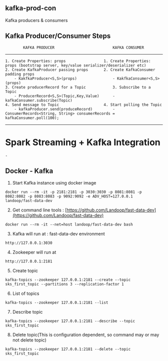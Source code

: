 ## kafka-prod-con
Kafka producers &amp; consumers

## Kafka Producer/Consumer Steps

			KAFKA PRODUCER							KAFKA CONSUMER 			
-------------------------------------------------------------------------------------------------------------------------
	1. Create Properties: props					1. Create Properties: props (bootstrap server, key/value serializer/deserializer etc)
	2. Create KafkaProducer passing props		2. Create KafkaConsumer padding props
		- KakfkaProducer<S,S>(props)				- KakfkaConsumer<S,S>(props)
	3. Create producerRecord for a Topic			3. Subscribe to a Topic
		- ProducerRecord<S,S>(Topic,Key,Value)		- kafkaConsumer.subscribe(Topic)
	4. Send message to Topic					4. Start polling the Topic
		- kafkaProducer.send(produceRecord)			- ConsumerRecords<String, String> consumerRecords = kafkaConsumer.poll(100);
-------------------------------------------------------------------------------------------------------------------------

# Spark Streaming + Kafka Integration

	- 

## Docker - Kafka

1. Start Kafka instance using docker image

  `docker run --rm -it -p 2181:2181 -p 3030:3030 -p 8081:8081 -p 8082:8082 -p 8083:8083 -p 9092:9092 -e ADV_HOST=127.0.0.1 landoop/fast-data-dev`

2. Get command line tools : [https://github.com/Landoop/fast-data-dev](https://github.com/Landoop/fast-data-dev)

  `docker run --rm -it --net=host landoop/fast-data-dev bash`

3. Kafka will run at : fast-data-dev environment

  `http://127.0.0.1:3030`

4. Zookeeper will run at

  `http://127.0.0.1:2181`

5. Create topic

  `kafka-topics --zookeeper 127.0.0.1:2181 --create --topic sks_first_topic --partitions 3 --replication-factor 1`

6. List of topics

  `kafka-topics --zookeeper 127.0.0.1:2181 --list`

7. Describe topic

  `kafka-topics --zookeeper 127.0.0.1:2181 --describe --topic sks_first_topic`

8. Delete topic(This is configuration dependent, so command may or may not delete topic)

  `kafka-topics --zookeeper 127.0.0.1:2181 --delete --topic sks_first_topic`
  
  
  
